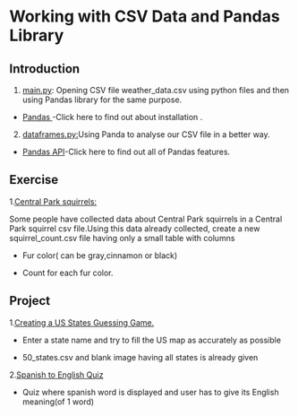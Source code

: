 # Working with CSV Data and Pandas Library

## Introduction

1. [main.py](https://github.com/priyanka-111-droid/100daysofcode/blob/main/Day025/main.py): Opening CSV file weather_data.csv using python files and then using Pandas library for the same purpose.

* [Pandas ](https://pandas.pydata.org/docs/getting_started/index.html#getting-started) -Click here to find out about installation .

2. [dataframes.py:](https://github.com/priyanka-111-droid/100daysofcode/blob/main/Day025/dataframe.py)Using Panda to analyse our CSV file in a better way.

* [Pandas API](https://pandas.pydata.org/docs/reference/index.html)-Click here to find out all of Pandas features.

## Exercise

1.[Central Park squirrels:](https://github.com/priyanka-111-droid/100daysofcode/tree/main/Day025/Exercise)

Some people have collected data about Central Park squirrels in a Central Park squirrel csv file.Using this data already collected,
create a new squirrel_count.csv file having only a small table with columns 

* Fur color( can be gray,cinnamon or black)

* Count for each fur color.

## Project

1.[Creating a US States Guessing Game.](https://github.com/priyanka-111-droid/100daysofcode/tree/main/Day025/Project)

* Enter a state name and try to fill the US map as accurately as possible

* 50_states.csv and blank image having all states is already given

2.[Spanish to English Quiz](https://github.com/priyanka-111-droid/100daysofcode/tree/main/Day025/Project-2)

* Quiz where spanish word is displayed and user has to give its English meaning(of 1 word)

